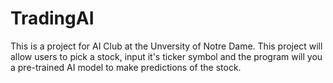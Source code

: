 # TradingAI

This is a project for AI Club at the Unversity of Notre Dame. This project will allow users to pick a stock, input it's ticker symbol and the program will you a pre-trained AI model to make predictions of the stock.